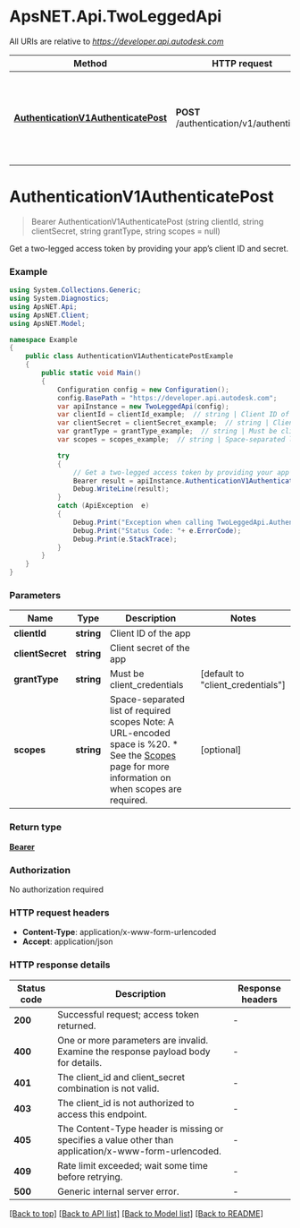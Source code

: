 # ApsNET.Api.TwoLeggedApi

All URIs are relative to *https://developer.api.autodesk.com*

Method | HTTP request | Description
------------- | ------------- | -------------
[**AuthenticationV1AuthenticatePost**](TwoLeggedApi.md#authenticationv1authenticatepost) | **POST** /authentication/v1/authenticate | Get a two-legged access token by providing your app’s client ID and secret.


<a name="authenticationv1authenticatepost"></a>
# **AuthenticationV1AuthenticatePost**
> Bearer AuthenticationV1AuthenticatePost (string clientId, string clientSecret, string grantType, string scopes = null)

Get a two-legged access token by providing your app’s client ID and secret.

### Example
```csharp
using System.Collections.Generic;
using System.Diagnostics;
using ApsNET.Api;
using ApsNET.Client;
using ApsNET.Model;

namespace Example
{
    public class AuthenticationV1AuthenticatePostExample
    {
        public static void Main()
        {
            Configuration config = new Configuration();
            config.BasePath = "https://developer.api.autodesk.com";
            var apiInstance = new TwoLeggedApi(config);
            var clientId = clientId_example;  // string | Client ID of the app
            var clientSecret = clientSecret_example;  // string | Client secret of the app
            var grantType = grantType_example;  // string | Must be client_credentials (default to "client_credentials")
            var scopes = scopes_example;  // string | Space-separated list of required scopes Note: A URL-encoded space is %20. * See the [Scopes](https://aps.autodesk.com/en/docs/oauth/v1/overview/scopes) page for more information on when scopes are required.  (optional) 

            try
            {
                // Get a two-legged access token by providing your app’s client ID and secret.
                Bearer result = apiInstance.AuthenticationV1AuthenticatePost(clientId, clientSecret, grantType, scopes);
                Debug.WriteLine(result);
            }
            catch (ApiException  e)
            {
                Debug.Print("Exception when calling TwoLeggedApi.AuthenticationV1AuthenticatePost: " + e.Message );
                Debug.Print("Status Code: "+ e.ErrorCode);
                Debug.Print(e.StackTrace);
            }
        }
    }
}
```

### Parameters

Name | Type | Description  | Notes
------------- | ------------- | ------------- | -------------
 **clientId** | **string**| Client ID of the app | 
 **clientSecret** | **string**| Client secret of the app | 
 **grantType** | **string**| Must be client_credentials | [default to &quot;client_credentials&quot;]
 **scopes** | **string**| Space-separated list of required scopes Note: A URL-encoded space is %20. * See the [Scopes](https://aps.autodesk.com/en/docs/oauth/v1/overview/scopes) page for more information on when scopes are required.  | [optional] 

### Return type

[**Bearer**](Bearer.md)

### Authorization

No authorization required

### HTTP request headers

 - **Content-Type**: application/x-www-form-urlencoded
 - **Accept**: application/json

### HTTP response details
| Status code | Description | Response headers |
|-------------|-------------|------------------|
| **200** | Successful request; access token returned. |  -  |
| **400** | One or more parameters are invalid. Examine the response payload body for details. |  -  |
| **401** | The client_id and client_secret combination is not valid. |  -  |
| **403** | The client_id is not authorized to access this endpoint. |  -  |
| **405** | The Content-Type header is missing or specifies a value other than application/x-www-form-urlencoded. |  -  |
| **409** | Rate limit exceeded; wait some time before retrying. |  -  |
| **500** | Generic internal server error. |  -  |

[[Back to top]](#) [[Back to API list]](../README.md#documentation-for-api-endpoints) [[Back to Model list]](../README.md#documentation-for-models) [[Back to README]](../README.md)

